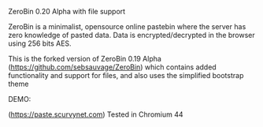 ZeroBin 0.20 Alpha with file support

ZeroBin is a minimalist, opensource online pastebin where the server
has zero knowledge of pasted data. Data is encrypted/decrypted in the
browser using 256 bits AES.

This is the forked version of ZeroBin 0.19 Alpha (https://github.com/sebsauvage/ZeroBin) which contains added functionality and support for files, and also uses the simplified bootstrap theme


DEMO:

(https://paste.scurvynet.com)
Tested in Chromium 44
